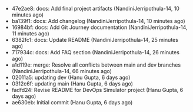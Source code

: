 - 47e2ae8: docs: Add final project artifacts (NandiniJerripothula-14, 10 minutes ago)
- ba139f1: docs: Add changelog (NandiniJerripothula-14, 10 minutes ago)
- 16984bf: docs: Add Git Journey documentation (NandiniJerripothula-14, 11 minutes ago)
- 6382fc1: docs: Update README (NandiniJerripothula-14, 25 minutes ago)
- 717934c: docs: Add FAQ section (NandiniJerripothula-14, 26 minutes ago)
- a1d119e: merge: Resolve all conflicts between main and dev branches (NandiniJerripothula-14, 66 minutes ago)
- 02011a5: updating dev (Hanu Gupta, 6 days ago)
- 0312c6f: updating main (Hanu Gupta, 6 days ago)
- fadfd24: Revise README for DevOps Simulator project (Hanu Gupta, 6 days ago)
- ae630eb: Initial commit (Hanu Gupta, 6 days ago)